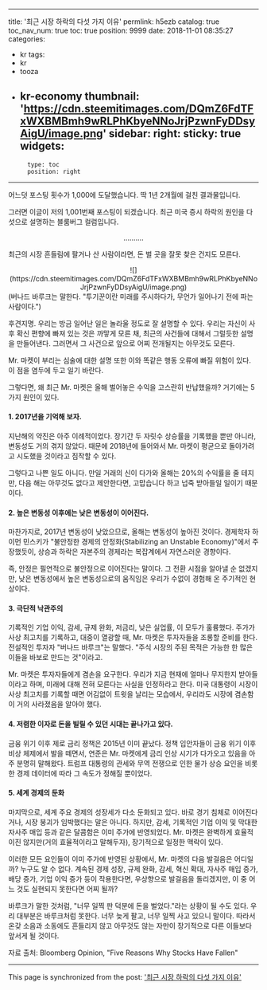 
---
title: '최근 시장 하락의 다섯 가지 이유'
permlink: h5ezb
catalog: true
toc_nav_num: true
toc: true
position: 9999
date: 2018-11-01 08:35:27
categories:
- kr
tags:
- kr
- tooza
- kr-economy
thumbnail: 'https://cdn.steemitimages.com/DQmZ6FdTFxWXBMBmh9wRLPhKbyeNNoJrjPzwnFyDDsyAigU/image.png'
sidebar:
    right:
        sticky: true
widgets:
    -
        type: toc
        position: right
---


어느덧 포스팅 횟수가 1,000에 도달했습니다. 딱 1년 2개월에 걸친 결과물입니다. 

그러면 이글이 저의 1,001번째 포스팅이 되겠습니다.  최근 미국 증시 하락의 원인을 다섯으로 설명하는 블룸버그 컬럼입니다.

<center>
..........
</center>

최근의 시장 흔들림에 팔거나 산 사람이라면, 돈 벌 곳을 잘못 찾은 건지도 모른다. 

<center> 
![](https://cdn.steemitimages.com/DQmZ6FdTFxWXBMBmh9wRLPhKbyeNNoJrjPzwnFyDDsyAigU/image.png)
</center> 
(버나드 바루크는 말한다. "투기꾼이란  미래를 주시하다가, 무언가 일어나기 전에 파는 사람이다.")

후견지명. 우리는 방금 일어난 일은 놀라울 정도로 잘 설명할 수 있다. 우리는 자신이 사후 확신 편향에 빠져 있는 것은 까맣게 모른 채, 최근의 사건들에 대해서 그럴듯한 설명을 만들어낸다. 그러면서 그 사건으로 앞으로 어찌 전개될지는 아무것도 모른다. 

Mr. 마켓이 부리는 심술에 대한 설명 또한 이와 똑같은 행동 오류에 빠질 위험이 있다. 이 점을 염두에 두고 일기 바란다. 

그렇다면, 왜 최근 Mr. 마켓은 올해 벌어놓은 수익을 고스란히 반납했을까? 거기에는 5가지 원인이 있다.  

#### 1. 2017년을 기억해 보자.  
지난해의 약진은 아주 이례적이었다. 장기간 두 자릿수 상승률을 기록했을 뿐만 아니라, 변동성도 거의 겪지 않았다. 때문에 2018년에 들어와서 Mr. 마켓이 평균으로 돌아가려고 시도했을 것이라고 짐작할 수 있다. 

그렇다고 나쁜 일도 아니다. 만일 거래의 신이 다가와 올해는 20%의 수익률을 줄 테지만, 다음 해는 아무것도 없다고 제안한다면, 고맙습니다 하고 넙죽 받아들일 일이기 때문이다.  

#### 2. 높은 변동성 이후에는 낮은 변동성이 이어진다.  
마찬가지로, 2017년 변동성이 낮았으므로, 올해는 변동성이 높아진 것이다. 경제학자 하이먼 민스키가  "불안정한 경제의 안정화(Stabilizing an Unstable Economy)"에서 주장했듯이, 상승과 하락은 자본주의 경제라는 복잡계에서 자연스러운 경향이다.   

즉, 안정은 필연적으로 불안정으로 이어진다는 말이다. 그 전환 시점을 알아낼 순 없겠지만, 낮은 변동성에서 높은 변동성으로의 움직임은 우리가 수없이 경험해 온 주기적인 현상이다.  

#### 3. 극단적 낙관주의 
기록적인 기업 이익, 감세, 규제 완화, 저금리, 낮은 실업률, 이 모두가 훌륭했다. 주가가 사상 최고치를 기록하고, 대중이 열광할 때, Mr. 마켓은 투자자들을 조롱할 준비를 한다. 전설적인 투자자 "버나드 바루크"는 말했다. "주식 시장의 주된 목적은 가능한 한 많은 이들을 바보로 만드는 것"이라고. 

Mr. 마켓은 투자자들에게 겸손을 요구한다. 우리가 지금 현재에 얼마나 무지한지 받아들이라고 하며, 미래에 대해 전혀 모른다는 사실을 인정하라고 한다. 미국 대통령이 시장이 사상 최고치를 기록할 때면 어김없이 트윗을 날리는 모습에서, 우리라도 시장에 겸손함이 거의 사라졌음을 알아야 했다.  

#### 4. 저렴한 이자로 돈을 빌릴 수 있던 시대는 끝나가고 있다. 
금융 위기 이후 제로 금리 정책은 2015년 이미 끝났다. 정책 입안자들이 금융 위기 이후 비상 체제에서 발을 떼면서, 연준은 Mr. 마켓에게 금리 인상 시기가 다가오고 있음을 아주 분명히 말해왔다. 트럼프 대통령의 관세와 무역 전쟁으로 인한 물가 상승 요인을 비롯한 경제 데이터에 따라 그 속도가 정해질 뿐이었다.  

#### 5. 세계 경제의 둔화 
마지막으로, 세계 주요 경제의 성장세가 다소 둔화되고 있다. 바로 경기 침체로 이어진다거나, 시장 붕괴가 임박했다는 말은 아니다. 하지만, 감세, 기록적인 기업 이익 및 막대한 자사주 매입 등과 같은 달콤함은 이미 주가에 반영되었다. Mr. 마켓은 완벽하게 효율적이진 않지만(거의 효율적이라고 말해두자), 장기적으로 일정한 맥락이 있다. 

이러한 모든 요인들이 이미 주가에 반영된 상황에서, Mr. 마켓의 다음 발걸음은 어디일까? 누구도 알 수 없다. 계속된 경제 성장, 규제 완화, 감세, 혁신 확대, 자사주 매입 증가, 배당 증가, 기업 이익 증가 등이 작용한다면, 우상향으로 발걸음을 돌리겠지만, 이 중 어느 것도 실현되지 못한다면 어찌 될까? 

바루크가 말한 것처럼, "너무 일찍 판 덕분에 돈을 벌었다."라는 상황이 될 수도 있다. 우리 대부분은 바루크처럼 못한다. 너무 늦게 팔고, 너무 일찍 사고 있으니 말이다. 따라서 온갖 소음과 소동에도 흔들리지 않고 아무것도 않는 자만이 장기적으로 다른 이들보다 앞서게 될 것이다.  

자료 출처: Bloomberg Opinion, "Five Reasons Why Stocks Have Fallen"

- - -

This page is synchronized from the post: ['최근 시장 하락의 다섯 가지 이유'](https://steemit.com/@pius.pius/h5ezb)
